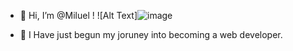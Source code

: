 - 👋 Hi, I’m @Miluel ! ![Alt Text]![image](https://user-images.githubusercontent.com/100293823/155338656-6ab60c4f-ba36-4375-a741-80875762aef6.gif)

- 🌱 I Have just begun my joruney into becoming a web developer. 


<!---
Miluel/Miluel is a ✨ special ✨ repository because its `README.md` (this file) appears on your GitHub profile.
You can click the Preview link to take a look at your changes.
--->
